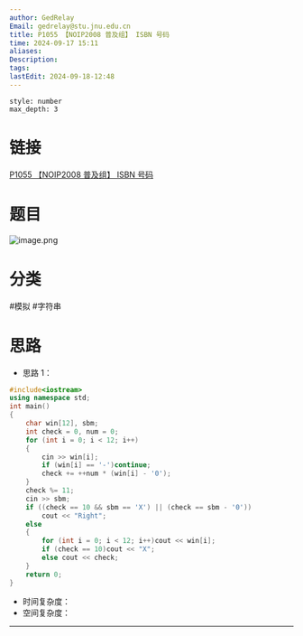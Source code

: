 ```yaml
---
author: GedRelay
Email: gedrelay@stu.jnu.edu.cn
title: P1055 【NOIP2008 普及组】 ISBN 号码
time: 2024-09-17 15:11
aliases: 
Description: 
tags: 
lastEdit: 2024-09-18-12:48
---
```


```toc
style: number
max_depth: 3
```

# 链接
[P1055 【NOIP2008 普及组】 ISBN 号码](https://www.luogu.com.cn/problem/P1055) 

# 题目
![image.png](https://ged-pic-bed.oss-cn-guangzhou.aliyuncs.com/img/202409171511853.png)


# 分类
#模拟 #字符串 

# 思路
- 思路 1：


```cpp
#include<iostream>
using namespace std;
int main()
{
	char win[12], sbm;
	int check = 0, num = 0;
	for (int i = 0; i < 12; i++)
	{
		cin >> win[i];
		if (win[i] == '-')continue;
		check += ++num * (win[i] - '0');
	}
	check %= 11;
	cin >> sbm;
	if ((check == 10 && sbm == 'X') || (check == sbm - '0'))
		cout << "Right";
	else 
	{
		for (int i = 0; i < 12; i++)cout << win[i];
		if (check == 10)cout << "X";
		else cout << check;
	}
	return 0;
}
```


- 时间复杂度：
- 空间复杂度：


---

